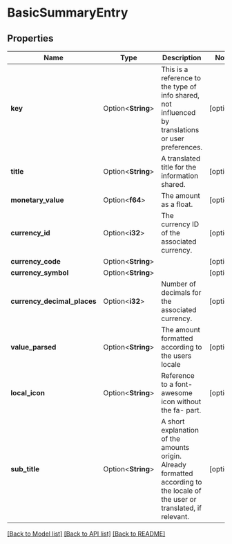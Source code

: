 # BasicSummaryEntry

## Properties

Name | Type | Description | Notes
------------ | ------------- | ------------- | -------------
**key** | Option<**String**> | This is a reference to the type of info shared, not influenced by translations or user preferences. | [optional]
**title** | Option<**String**> | A translated title for the information shared. | [optional]
**monetary_value** | Option<**f64**> | The amount as a float. | [optional]
**currency_id** | Option<**i32**> | The currency ID of the associated currency. | [optional]
**currency_code** | Option<**String**> |  | [optional]
**currency_symbol** | Option<**String**> |  | [optional]
**currency_decimal_places** | Option<**i32**> | Number of decimals for the associated currency. | [optional]
**value_parsed** | Option<**String**> | The amount formatted according to the users locale | [optional]
**local_icon** | Option<**String**> | Reference to a font-awesome icon without the fa- part. | [optional]
**sub_title** | Option<**String**> | A short explanation of the amounts origin. Already formatted according to the locale of the user or translated, if relevant. | [optional]

[[Back to Model list]](../README.md#documentation-for-models) [[Back to API list]](../README.md#documentation-for-api-endpoints) [[Back to README]](../README.md)


